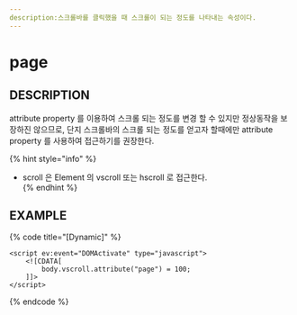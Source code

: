 ```yaml
---
description:스크롤바를 클릭했을 때 스크롤이 되는 정도를 나타내는 속성이다. 
---
```


# page

## DESCRIPTION

attribute property 를 이용하여 스크롤 되는 정도를 변경 할 수 있지만 정상동작을 보장하진 않으므로, 단지 스크롤바의 스크롤 되는 정도를 얻고자 할때에만 
attribute property 를 사용하여 접근하기를 권장한다.

{% hint style="info" %}
* scroll 은 Element 의 vscroll 또는 hscroll 로 접근한다.   
{% endhint %}

## EXAMPLE

{% code title="\[Dynamic\]" %}
```markup
<script ev:event="DOMActivate" type="javascript">
    <![CDATA[
        body.vscroll.attribute("page") = 100;
    ]]>
</script> 
```
{% endcode %}